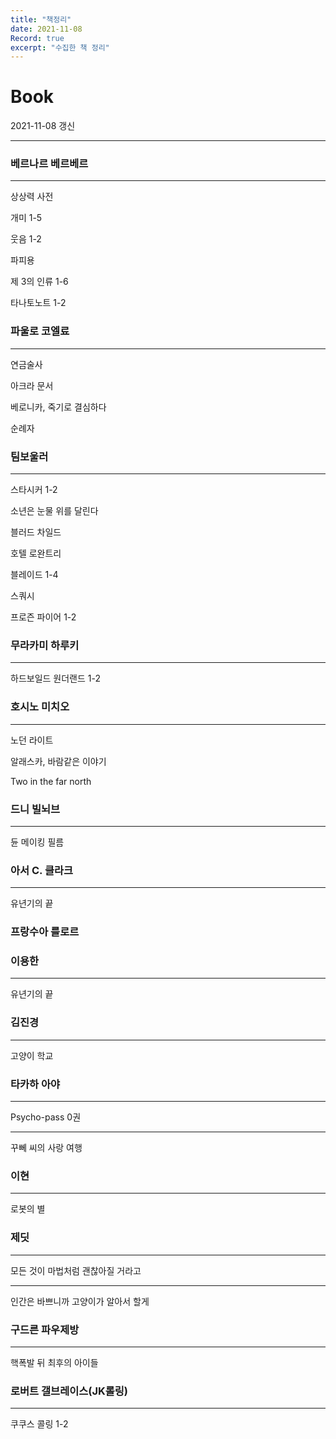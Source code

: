 ```yaml
---
title: "책정리"
date: 2021-11-08
Record: true
excerpt: "수집한 책 정리"
---
```


# Book

2021-11-08 갱신

---

### 베르나르 베르베르

---

상상력 사전

개미 1-5

웃음 1-2

파피용

제 3의 인류 1-6

타나토노트 1-2

### 파울로 코엘료

---

연금술사

아크라 문서

베로니카, 죽기로 결심하다

순례자

### 팀보울러

---

스타시커 1-2

소년은 눈물 위를 달린다

블러드 차일드

호텔 로완트리

블레이드 1-4

스쿼시

프로즌 파이어 1-2

### 무라카미 하루키

---

하드보일드 원더랜드 1-2

### 호시노 미치오

---

노던 라이트

알래스카, 바람같은 이야기

Two in the far north

### 드니 빌뇌브

---

듄 메이킹 필름

### 아서 C. 클라크

---

유년기의 끝

### 프랑수아 를로르

### 이용한

---

유년기의 끝

### 김진경

---

고양이 학교

### 타카하 아야

---

Psycho-pass 0권

---

꾸뻬 씨의 사랑 여행

### 이현

---

로봇의 별

### 제딧

---

모든 것이 마법처럼 괜찮아질 거라고

---

인간은 바쁘니까 고양이가 알아서 할게

### 구드른 파우제방

---

핵폭발 뒤 최후의 아이들

### 로버트 갤브레이스(JK롤링)

---

쿠쿠스 콜링 1-2

